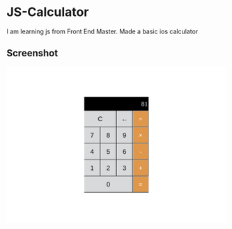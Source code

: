 # JS-Calculator

I am learning js from Front End Master. Made a basic ios calculator

## Screenshot
![screenshot](https://github.com/Rafatlne/JS-Calculator/blob/master/images/screenshot.png)